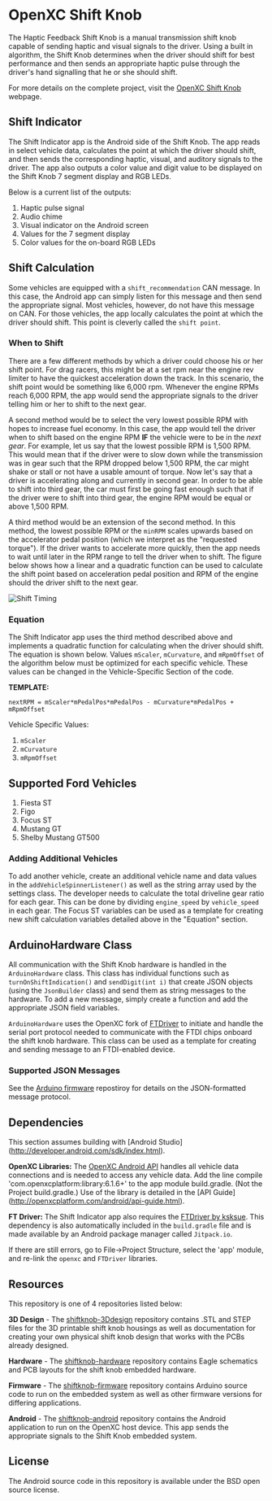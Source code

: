 OpenXC Shift Knob
=================

The Haptic Feedback Shift Knob is a manual transmission shift knob
capable of sending haptic and visual signals to the driver. Using a built in
algorithm, the Shift Knob determines when the driver should shift for best
performance and then sends an appropriate haptic pulse through the driver's hand
signalling that he or she should shift.

For more details on the complete project, visit the [OpenXC Shift
Knob](http://openxcplatform.com/projects/shift-knob.html) webpage.

## Shift Indicator

The Shift Indicator app is the Android side of the Shift Knob. The app reads in
select vehicle data, calculates the point at which the driver should shift, and
then sends the corresponding haptic, visual, and auditory signals to the driver.
The app also outputs a color value and digit value to be displayed on the Shift
Knob 7 segment display and RGB LEDs.

Below is a current list of the outputs:

1. Haptic pulse signal
1. Audio chime
1. Visual indicator on the Android screen
1. Values for the 7 segment display
1. Color values for the on-board RGB LEDs

## Shift Calculation

Some vehicles are equipped with a `shift_recommendation` CAN message. In this
case, the Android app can simply listen for this message and then send the
appropriate signal. Most vehicles, however, do not have this message on CAN. For
those vehicles, the app locally calculates the point at which the driver should
shift. This point is cleverly called the `shift point`.

### When to Shift

There are a few different methods by which a driver could choose his or her
shift point. For drag racers, this might be at a set rpm near the engine rev
limiter to have the quickest acceleration down the track. In this scenario, the
shift point would be something like 6,000 rpm. Whenever the engine RPMs reach
6,000 RPM, the app would send the appropriate signals to the driver telling him
or her to shift to the next gear.

A second method would be to select the very lowest possible RPM with hopes to
increase fuel economy. In this case, the app would tell the driver when to shift
based on the engine RPM **IF** the vehicle were to be in the *next gear*. For
example, let us say that the lowest possible RPM is 1,500 RPM. This would mean
that if the driver were to slow down while the transmission was in gear such
that the RPM dropped below 1,500 RPM, the car might shake or stall or not have a
usable amount of torque. Now let's say that a driver is accelerating along and
currently in second gear. In order to be able to shift into third gear, the car
must first be going fast enough such that if the driver were to shift into third
gear, the engine RPM would be equal or above 1,500 RPM.

A third method would be an extension of the second method. In this method, the
lowest possible RPM or the `minRPM` scales upwards based on the accelerator
pedal position (which we interpret as the "requested torque"). If the driver
wants to accelerate more quickly, then the app needs to wait until later in the
RPM range to tell the driver when to shift. The figure below shows how a linear
and a quadratic function can be used to calculate the shift point based on
acceleration pedal position and RPM of the engine should the driver shift to the
next gear.

![Shift
Timing](https://raw.github.com/openxc/shiftknob-android/master/docs/plot.JPG)

### Equation

The Shift Indicator app uses the third method described above and implements a
quadratic function for calculating when the driver should shift. The equation is
shown below. Values `mScaler`, `mCurvature`, and `mRpmOffset` of the algorithm
below must be optimized for each specific vehicle. These values can be changed
in the Vehicle-Specific Section of the code.

**TEMPLATE:**

    nextRPM = mScaler*mPedalPos*mPedalPos - mCurvature*mPedalPos + mRpmOffset

Vehicle Specific Values:

1. `mScaler`
1. `mCurvature`
1. `mRpmOffset`

## Supported Ford Vehicles

1. Fiesta ST
1. Figo
1. Focus ST
1. Mustang GT
1. Shelby Mustang GT500

### Adding Additional Vehicles

To add another vehicle, create an additional vehicle name and data values in the
`addVehicleSpinnerListener()` as well as the string array used by the settings
class. The developer needs to calculate the total driveline gear ratio for each
gear. This can be done by dividing `engine_speed` by `vehicle_speed` in each
gear. The Focus ST variables can be used as a template for creating new shift
calculation variables detailed above in the "Equation" section.

## ArduinoHardware Class

All communication with the Shift Knob hardware is handled in the
`ArduinoHardware` class. This class has individual functions such as
`turnOnShiftIndication()` and `sendDigit(int i)` that create JSON objects (using
the `JsonBuilder` class) and send them as string messages to the hardware. To
add a new message, simply create a function and add the appropriate JSON field
variables.

`ArduinoHardware` uses the OpenXC fork of [FTDriver][] to initiate and handle the
serial port protocol needed to communicate with the FTDI chips onboard the shift
knob hardware. This class can be used as a template for creating and sending
message to an FTDI-enabled device.

### Supported JSON Messages

See the [Arduino firmware](https://github.com/openxc/shiftknob-firmware)
repostiroy for details on the JSON-formatted message protocol.

## Dependencies

This section assumes building with [Android Studio]
(http://developer.android.com/sdk/index.html).

**OpenXC Libraries:** The [OpenXC Android
API](https://github.com/openxc/openxc-android) handles all vehicle data
connections and is needed to access any vehicle data. Add the line 
    compile 'com.openxcplatform:library:6.1.6+'
to the app module build.gradle.  (Not the Project build.gradle.)
Use of the library is detailed in the [API Guide]
(http://openxcplatform.com/android/api-guide.html).

**FT Driver:** The Shift Indicator app also requires the [FTDriver by
ksksue](https://github.com/openxc/FTDriver). This dependency is also
automatically included in the `build.gradle` file and is made available by an
Android package manager called `Jitpack.io`.

If there are still errors, go to File->Project Structure, select the 'app' 
module, and re-link the `openxc` and `FTDriver` libraries.

## Resources

This repository is one of 4 repositories listed below:

**3D Design** - The
[shiftknob-3Ddesign](http://github.com/openxc/shiftknob-3Ddesign) repository
contains .STL and STEP files for the 3D printable shift knob housings as well as
documentation for creating your own physical shift knob design that works with
the PCBs already designed.

**Hardware** - The
[shiftknob-hardware](http://github.com/openxc/shiftknob-hardware) repository
contains Eagle schematics and PCB layouts for the shift knob embedded hardware.

**Firmware** - The
[shiftknob-firmware](http://github.com/openxc/shiftknob-firmware) repository
contains Arduino source code to run on the embedded system as well as other
firmware versions for differing applications.

**Android** - The
[shiftknob-android](http://github.com/openxc/shiftknob-android) repository
contains the Android application to run on the OpenXC host device. This app
sends the appropriate signals to the Shift Knob embedded system.

## License

The Android source code in this repository is available under the BSD open
source license.

[FTDriver]: https://github.com/openxc/FTDriver
